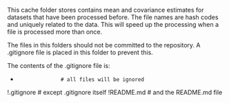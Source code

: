 This cache folder stores contains mean and covariance estimates for datasets that have been processed before.
The file names are hash codes and uniquely related to the data.
This will speed up the processing when a file is processed more than once.

The files in this folders should not be committed to the repository.  A .gitignore file is
placed in this folder to prevent this.

The contents of the .gitignore file is:

*     				# all files will be ignored
!.gitignore  		# except .gitignore itself
!README.md			# and the README.md file

